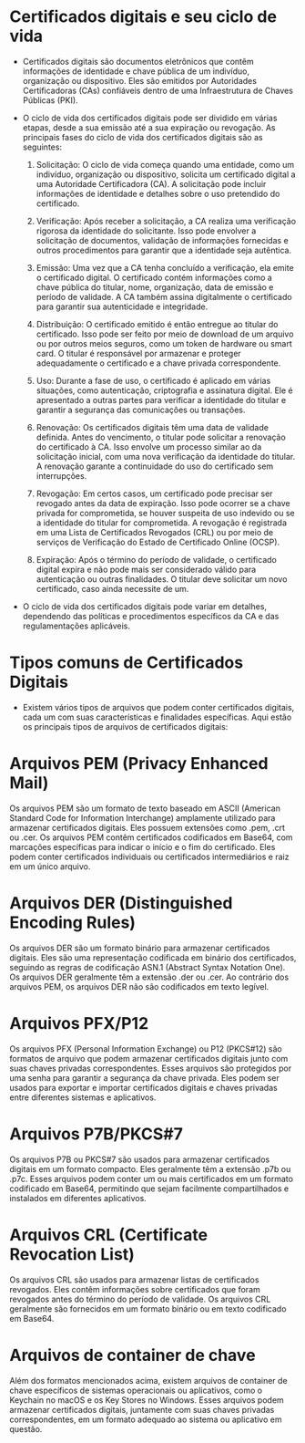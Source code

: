 # Certificados digitais e seu ciclo de vida

* Certificados digitais são documentos eletrônicos que contêm informações de identidade e chave pública de um indivíduo, organização ou dispositivo. Eles são emitidos por Autoridades Certificadoras (CAs) confiáveis dentro de uma Infraestrutura de Chaves Públicas (PKI).

* O ciclo de vida dos certificados digitais pode ser dividido em várias etapas, desde a sua emissão até a sua expiração ou revogação. As principais fases do ciclo de vida dos certificados digitais são as seguintes:

    1. Solicitação: O ciclo de vida começa quando uma entidade, como um indivíduo, organização ou dispositivo, solicita um certificado digital a uma Autoridade Certificadora (CA). A solicitação pode incluir informações de identidade e detalhes sobre o uso pretendido do certificado.

    2. Verificação: Após receber a solicitação, a CA realiza uma verificação rigorosa da identidade do solicitante. Isso pode envolver a solicitação de documentos, validação de informações fornecidas e outros procedimentos para garantir que a identidade seja autêntica.

    3. Emissão: Uma vez que a CA tenha concluído a verificação, ela emite o certificado digital. O certificado contém informações como a chave pública do titular, nome, organização, data de emissão e período de validade. A CA também assina digitalmente o certificado para garantir sua autenticidade e integridade.

    4. Distribuição: O certificado emitido é então entregue ao titular do certificado. Isso pode ser feito por meio de download de um arquivo ou por outros meios seguros, como um token de hardware ou smart card. O titular é responsável por armazenar e proteger adequadamente o certificado e a chave privada correspondente.

    5. Uso: Durante a fase de uso, o certificado é aplicado em várias situações, como autenticação, criptografia e assinatura digital. Ele é apresentado a outras partes para verificar a identidade do titular e garantir a segurança das comunicações ou transações.

    6. Renovação: Os certificados digitais têm uma data de validade definida. Antes do vencimento, o titular pode solicitar a renovação do certificado à CA. Isso envolve um processo similar ao da solicitação inicial, com uma nova verificação da identidade do titular. A renovação garante a continuidade do uso do certificado sem interrupções.

    7. Revogação: Em certos casos, um certificado pode precisar ser revogado antes da data de expiração. Isso pode ocorrer se a chave privada for comprometida, se houver suspeita de uso indevido ou se a identidade do titular for comprometida. A revogação é registrada em uma Lista de Certificados Revogados (CRL) ou por meio de serviços de Verificação do Estado de Certificado Online (OCSP).

    8. Expiração: Após o término do período de validade, o certificado digital expira e não pode mais ser considerado válido para autenticação ou outras finalidades. O titular deve solicitar um novo certificado, caso ainda necessite de um.

* O ciclo de vida dos certificados digitais pode variar em detalhes, dependendo das políticas e procedimentos específicos da CA e das regulamentações aplicáveis.

# Tipos comuns de Certificados Digitais

* Existem vários tipos de arquivos que podem conter certificados digitais, cada um com suas características e finalidades específicas. Aqui estão os principais tipos de arquivos de certificados digitais:

# Arquivos PEM (Privacy Enhanced Mail)

Os arquivos PEM são um formato de texto baseado em ASCII (American Standard Code for Information Interchange) amplamente utilizado para armazenar certificados digitais. Eles possuem extensões como .pem, .crt ou .cer. Os arquivos PEM contêm certificados codificados em Base64, com marcações específicas para indicar o início e o fim do certificado. Eles podem conter certificados individuais ou certificados intermediários e raiz em um único arquivo.

# Arquivos DER (Distinguished Encoding Rules)

Os arquivos DER são um formato binário para armazenar certificados digitais. Eles são uma representação codificada em binário dos certificados, seguindo as regras de codificação ASN.1 (Abstract Syntax Notation One). Os arquivos DER geralmente têm a extensão .der ou .cer. Ao contrário dos arquivos PEM, os arquivos DER não são codificados em texto legível.

# Arquivos PFX/P12

Os arquivos PFX (Personal Information Exchange) ou P12 (PKCS#12) são formatos de arquivo que podem armazenar certificados digitais junto com suas chaves privadas correspondentes. Esses arquivos são protegidos por uma senha para garantir a segurança da chave privada. Eles podem ser usados para exportar e importar certificados digitais e chaves privadas entre diferentes sistemas e aplicativos.

# Arquivos P7B/PKCS#7

Os arquivos P7B ou PKCS#7 são usados para armazenar certificados digitais em um formato compacto. Eles geralmente têm a extensão .p7b ou .p7c. Esses arquivos podem conter um ou mais certificados em um formato codificado em Base64, permitindo que sejam facilmente compartilhados e instalados em diferentes aplicativos.

# Arquivos CRL (Certificate Revocation List)

Os arquivos CRL são usados para armazenar listas de certificados revogados. Eles contêm informações sobre certificados que foram revogados antes do término do período de validade. Os arquivos CRL geralmente são fornecidos em um formato binário ou em texto codificado em Base64.

# Arquivos de container de chave

Além dos formatos mencionados acima, existem arquivos de container de chave específicos de sistemas operacionais ou aplicativos, como o Keychain no macOS e os Key Stores no Windows. Esses arquivos podem armazenar certificados digitais, juntamente com suas chaves privadas correspondentes, em um formato adequado ao sistema ou aplicativo em questão.


